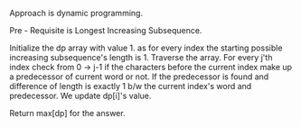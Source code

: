 Approach is dynamic programming. 

Pre - Requisite is Longest Increasing Subsequence.

Initialize the dp array with value 1. as for every index the starting possible increasing subsequence's length is 1. 
Traverse the array. For every j'th index check from 0 -> j-1 if the characters before the current index make up a predecessor of current word or not. 
If the predecessor is found and difference of length is exactly 1 b/w the current index's word and predecessor. We update dp[i]'s value.

Return max[dp] for the answer.

